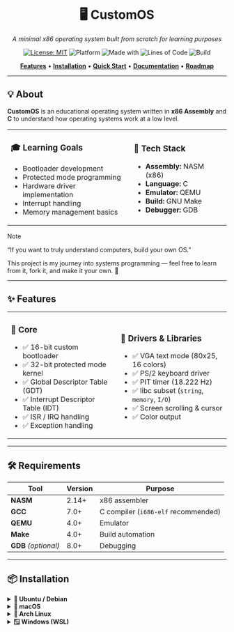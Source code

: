 <div align="center">

# 🖥️ CustomOS  
*A minimal x86 operating system built from scratch for learning purposes*

[![License: MIT](https://img.shields.io/badge/License-MIT-blue.svg)](LICENSE)
![Platform](https://img.shields.io/badge/platform-x86-orange.svg)
![Made with](https://img.shields.io/badge/made%20with-C%20%7C%20ASM-green.svg)
![Lines of Code](https://img.shields.io/badge/lines%20of%20code-2000%2B-brightgreen.svg)
![Build](https://img.shields.io/badge/build-passing-success.svg)

**[Features](#-features)** • **[Installation](#-installation)** • **[Quick Start](#-quick-start)** • **[Documentation](#-project-structure)** • **[Roadmap](#-roadmap)**

</div>

---

## 💡 About

**CustomOS** is an educational operating system written in **x86 Assembly** and **C** to understand how operating systems work at a low level.

<table>
<tr>
<td>

### 🎓 Learning Goals
- Bootloader development  
- Protected mode programming  
- Hardware driver implementation  
- Interrupt handling  
- Memory management basics  

</td>
<td>

### 🔧 Tech Stack
- **Assembly:** NASM (x86)  
- **Language:** C  
- **Emulator:** QEMU  
- **Build:** GNU Make  
- **Debugger:** GDB  

</td>
</tr>
</table>

> [!NOTE]  
> “If you want to truly understand computers, build your own OS.”  
>  
> This project is my journey into systems programming — feel free to learn from it, fork it, and make it your own. 💜  

---

## ✨ Features

<table>
<tr>
<td width="50%">

### 🚀 Core
- ✅ 16-bit custom bootloader  
- ✅ 32-bit protected mode kernel  
- ✅ Global Descriptor Table (GDT)  
- ✅ Interrupt Descriptor Table (IDT)  
- ✅ ISR / IRQ handling  
- ✅ Exception handling  

</td>
<td width="50%">

### 🔌 Drivers & Libraries
- ✅ VGA text mode (80x25, 16 colors)  
- ✅ PS/2 keyboard driver  
- ✅ PIT timer (18.222 Hz)  
- ✅ libc subset (`string`, `memory`, `I/O`)  
- ✅ Screen scrolling & cursor  
- ✅ Color output  

</td>
</tr>
</table>

---

## 🛠️ Requirements

| Tool | Version | Purpose |
|------|----------|----------|
| **NASM** | 2.14+ | x86 assembler |
| **GCC** | 7.0+ | C compiler (`i686-elf` recommended) |
| **QEMU** | 4.0+ | Emulator |
| **Make** | 4.0+ | Build automation |
| **GDB** *(optional)* | 8.0+ | Debugging |

---

## 📦 Installation

<details>
<summary><b>🐧 Ubuntu / Debian</b></summary>

```bash
sudo apt update
sudo apt install nasm gcc qemu-system-x86 make binutils gdb
```

</details> <details> <summary><b>🍎 macOS</b></summary>
  
```bash
Copier le code
brew install nasm i686-elf-gcc qemu make i686-elf-gdb
```
</details> <details> <summary><b>🎯 Arch Linux</b></summary>
  
```bash
Copier le code
sudo pacman -S nasm gcc qemu make gdb
```

</details> <details> <summary><b>🪟 Windows (WSL)</b></summary>
  
```bash
Copier le code
sudo apt update
sudo apt install nasm gcc qemu-system-x86 make binutils gdb
```

⚡ Quick Start
bash
Copier le code
# 1️⃣ Clone the repository
git clone https://github.com/rafael12g/rafOS.git
cd CustomOS

# 2️⃣ Build the OS
make all

# 3️⃣ Run it in QEMU
make run

# 4️⃣ Debug (optional)
make debug

# 5️⃣ Clean build files
make clean
🎮 QEMU Shortcuts
Key	Action
Ctrl + Alt + G	Release mouse from QEMU
Ctrl + Alt + 1	Switch to monitor console
Ctrl + Alt + 2	Switch back to OS
Ctrl + A, X	Exit QEMU

```bash
📁 Project Structure
csharp
Copier le code
CustomOS/
├── 🥾 boot/
│   └── boot_sect.asm          # 16-bit bootloader (512 B)
│
├── 🧠 kernel/
│   ├── kernel.c               # Main kernel
│   ├── kernel_entry.asm       # 32-bit entry point
│   └── util.c                 # Helpers / libc subset
│
├── 🔌 drivers/
│   ├── ports.[ch]             # I/O operations
│   ├── screen.[ch]            # VGA driver
│   ├── keyboard.[ch]          # PS/2 driver
│   └── timer.[ch]             # PIT driver
│
├── ⚡ cpu/
│   ├── gdt.[ch|asm]           # GDT setup
│   ├── idt.[ch|asm]           # IDT setup
│   ├── isr.[ch|asm]           # Interrupts
│   └── timer.[ch]             # CPU timer config
│
├── 📖 libc/
│   ├── mem.[ch]               # memcpy, memset
│   ├── string.[ch]            # strlen, strcmp
│   └── function.h             # Utility macros
│
├── 🔧 Makefile
└── 📄 README.md


🔄 How It Works
pgsql
Copier le code
┌───────────────────────────────────────────────────────┐
│                   BOOT SEQUENCE                       │
└───────────────────────────────────────────────────────┘


💾 BIOS loads bootloader (sector 0)

🥾 Bootloader (16-bit) loads kernel, enables A20, enters Protected Mode

🧠 Kernel (32-bit) sets up GDT / IDT, drivers, interrupts

⚙️ Main Loop handles keyboard, timer, and VGA output

🎯 Roadmap
Phase	Goal	Status
🥾 Phase 1: Boot & Protected Mode	Bootloader, kernel load, GDT	✅ Done
⚙️ Phase 2: Interrupts & Drivers	IDT, ISRs, IRQs, VGA, keyboard, timer	✅ Done
💾 Phase 3: Memory Management	Paging, heap, allocator	🟡 In progress
💬 Phase 4: Shell Interface	Command interpreter, history, UI	🔜 Planned
📁 Phase 5: File System	FAT12, file ops, directories	🔜 Future
🧩 Phase 6: Multitasking	Scheduler, context switching	🔜 Future

📚 Learning Resources
📖 Must-Reads
OSDev Wiki — The OS development bible

Intel x86 Manuals

Bran’s Kernel Tutorial

🎥 Videos
Writing an OS from Scratch (YouTube series)

OSDev Series — step-by-step build guides

📘 Books
Operating Systems: Design and Implementation — A. S. Tanenbaum

Modern Operating Systems — A. S. Tanenbaum

Operating System Concepts — Silberschatz, Galvin, Gagne

🧩 Debugging (GDB)
bash
Copier le code
# Terminal 1: run QEMU in debug mode
make debug

# Terminal 2: connect GDB
gdb kernel.elf
(gdb) target remote localhost:1234
(gdb) break kernel_main
(gdb) continue
Command	Description
break kernel_main	Set breakpoint
continue	Resume execution
step / next	Step into / over
info registers	Show registers
x/16x $esp	Examine stack

🤝 Contributing
[!TIP]
Contributions are welcome — bugs, docs, or new features.

How to Contribute
bash
Copier le code
# Fork the repo
git checkout -b feature/amazing-feature
# Make changes
git commit -m "Add amazing feature"
git push origin feature/amazing-feature
# Open a Pull Request
Ideas
🐛 Fix bugs • 📝 Improve docs • ✨ Add features • 🧪 Write tests • 🎨 Enhance UI • 🌍 Translate content



📊 Stats
Metric	Value
Lines of Code	~2 000 +
Files	25 +
Bootloader Size	512 bytes
Kernel Size	~50 KB
Resolution	80×25 text
Colors	16


```
📄 License
This project is licensed under the MIT License — see LICENSE for details.

🙏 Acknowledgments
💙 OSDev Community — invaluable documentation
🎓 Bran Kernighan — inspiration for countless devs
🔥 Linus Torvalds — proof it can be done
☕ Coffee — the real scheduler behind this project

🌟 Star History
<div align="center"> <img src="https://api.star-history.com/svg?repos=rafael12g/rafOS&type=Date" alt="Star History Chart" /> </div>
<div align="center">
💻 Made with ☕ and countless debug sessions
If this project helped you, please consider giving it a ⭐
<br><br>
Report Bug • Request Feature • Back to Top

</div>
